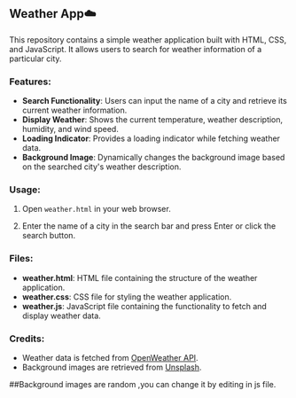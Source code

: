 ## Weather App☁️

This repository contains a simple weather application built with HTML, CSS, and JavaScript. It allows users to search for weather information of a particular city.

### Features:

- **Search Functionality**: Users can input the name of a city and retrieve its current weather information.
- **Display Weather**: Shows the current temperature, weather description, humidity, and wind speed.
- **Loading Indicator**: Provides a loading indicator while fetching weather data.
- **Background Image**: Dynamically changes the background image based on the searched city's weather description.

### Usage:

1. Open `weather.html` in your web browser.

2. Enter the name of a city in the search bar and press Enter or click the search button.

### Files:

- **weather.html**: HTML file containing the structure of the weather application.
- **weather.css**: CSS file for styling the weather application.
- **weather.js**: JavaScript file containing the functionality to fetch and display weather data.


### Credits:

- Weather data is fetched from [OpenWeather API](https://openweathermap.org/).
- Background images are retrieved from [Unsplash](https://unsplash.com/).

##Background images are random ,you can change it by editing in js file.
